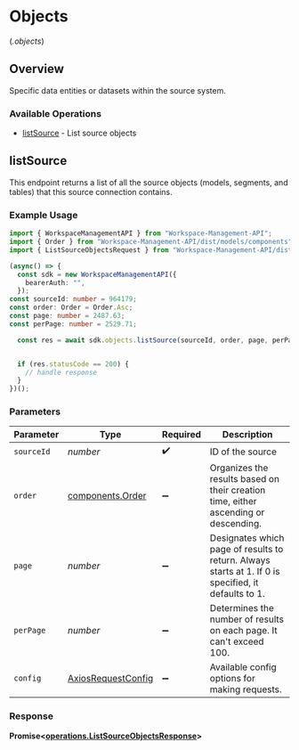 # Objects
(*.objects*)

## Overview

Specific data entities or datasets within the source system.

### Available Operations

* [listSource](#listsource) - List source objects

## listSource

This endpoint returns a list of all the source objects (models, segments, and tables) that this source connection contains.

### Example Usage

```typescript
import { WorkspaceManagementAPI } from "Workspace-Management-API";
import { Order } from "Workspace-Management-API/dist/models/components";
import { ListSourceObjectsRequest } from "Workspace-Management-API/dist/models/operations";

(async() => {
  const sdk = new WorkspaceManagementAPI({
    bearerAuth: "",
  });
const sourceId: number = 964179;
const order: Order = Order.Asc;
const page: number = 2487.63;
const perPage: number = 2529.71;

  const res = await sdk.objects.listSource(sourceId, order, page, perPage);


  if (res.statusCode == 200) {
    // handle response
  }
})();
```

### Parameters

| Parameter                                                                                            | Type                                                                                                 | Required                                                                                             | Description                                                                                          |
| ---------------------------------------------------------------------------------------------------- | ---------------------------------------------------------------------------------------------------- | ---------------------------------------------------------------------------------------------------- | ---------------------------------------------------------------------------------------------------- |
| `sourceId`                                                                                           | *number*                                                                                             | :heavy_check_mark:                                                                                   | ID of the source                                                                                     |
| `order`                                                                                              | [components.Order](../../models/shared/order.md)                                                     | :heavy_minus_sign:                                                                                   | Organizes the results based on their creation time, either ascending or descending.                  |
| `page`                                                                                               | *number*                                                                                             | :heavy_minus_sign:                                                                                   | Designates which page of results to return. Always starts at 1. If 0 is specified, it defaults to 1. |
| `perPage`                                                                                            | *number*                                                                                             | :heavy_minus_sign:                                                                                   | Determines the number of results on each page. It can't exceed 100.                                  |
| `config`                                                                                             | [AxiosRequestConfig](https://axios-http.com/docs/req_config)                                         | :heavy_minus_sign:                                                                                   | Available config options for making requests.                                                        |


### Response

**Promise<[operations.ListSourceObjectsResponse](../../models/operations/listsourceobjectsresponse.md)>**

